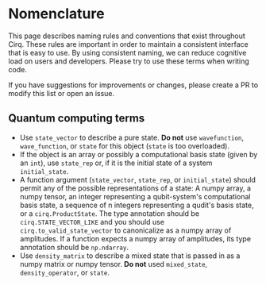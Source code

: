 # Nomenclature

This page describes naming rules and conventions that exist throughout Cirq.
These rules are important in order to maintain a consistent interface that is 
easy to use. By using consistent naming, we can reduce cognitive load on 
users and developers. Please try to use these terms when writing code.

If you have suggestions for improvements or changes, please create a PR 
to modify this list or open an issue.

## Quantum computing terms

*    Use `state_vector` to describe a pure state.  **Do not** use `wavefunction`, 
`wave_function`, or `state` for this object (`state` is too overloaded).  
*    If the object is an array or possibly a computational basis state 
(given by an `int`), use `state_rep` or, if it is the initial state of 
a system `initial_state`.
*    A function argument (`state_vector`, `state_rep`, or `initial_state`)
should permit any of the possible representations of a state: A numpy
array, a numpy tensor, an integer representing a qubit-system's computational
basis state, a sequence of n integers representing a qudit's basis state,
or a `cirq.ProductState`. The type annotation should be
`cirq.STATE_VECTOR_LIKE` and you should use `cirq.to_valid_state_vector`
to canonicalize as a numpy array of amplitudes.
If a function expects a numpy array of amplitudes, its type annotation
should be `np.ndarray`.
*    Use `density_matrix` to describe a mixed state that is passed in as a numpy
matrix or numpy tensor.  **Do not** used `mixed_state`, `density_operator`, or
`state`.
